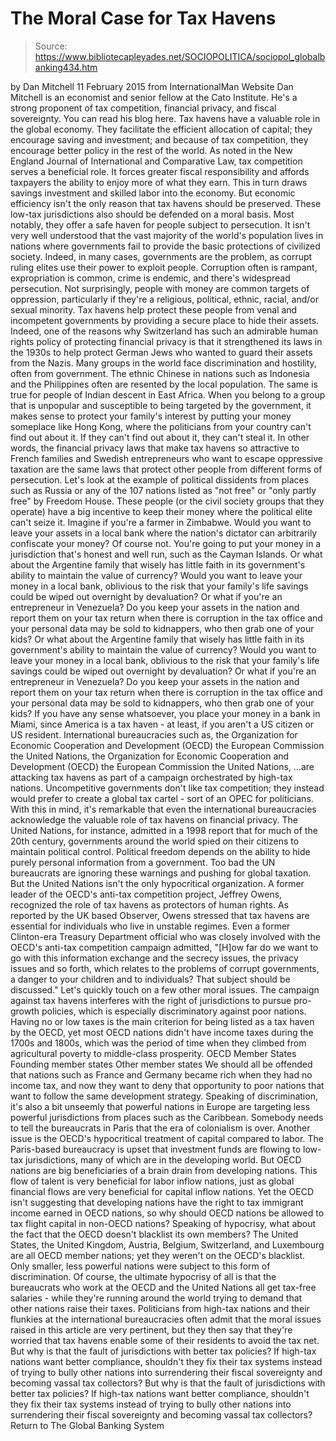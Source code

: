 # The Moral Case for Tax Havens

> Source: https://www.bibliotecapleyades.net/SOCIOPOLITICA/sociopol_globalbanking434.htm

by Dan Mitchell 11 February 2015
from InternationalMan Website
Dan Mitchell is an economist and senior fellow at the Cato Institute. He's a strong proponent of tax competition, financial privacy, and fiscal sovereignty. You can read his blog here.
Tax havens have a valuable role in the global economy.
They facilitate the efficient allocation of capital; they encourage saving and investment; and because of tax competition, they encourage better policy in the rest of the world. As noted in the New England Journal of International and Comparative Law, tax competition serves a beneficial role. It forces greater fiscal responsibility and affords taxpayers the ability to enjoy more of what they earn. This in turn draws savings investment and skilled labor into the economy. But economic efficiency isn't the only reason that tax havens should be preserved.
These low-tax jurisdictions also should be defended on a moral basis.
Most notably, they offer a safe haven for people subject to persecution. It isn't very well understood that the vast majority of the world's population lives in nations where governments fail to provide the basic protections of civilized society. Indeed, in many cases, governments are the problem, as corrupt ruling elites use their power to exploit people. Corruption often is rampant, expropriation is common, crime is endemic, and there's widespread persecution. Not surprisingly, people with money are common targets of oppression, particularly if they're a religious, political, ethnic, racial, and/or sexual minority. Tax havens help protect these people from venal and incompetent governments by providing a secure place to hide their assets. Indeed, one of the reasons why Switzerland has such an admirable human rights policy of protecting financial privacy is that it strengthened its laws in the 1930s to help protect German Jews who wanted to guard their assets from the Nazis. Many groups in the world face discrimination and hostility, often from government. The ethnic Chinese in nations such as Indonesia and the Philippines often are resented by the local population. The same is true for people of Indian descent in East Africa. When you belong to a group that is unpopular and susceptible to being targeted by the government, it makes sense to protect your family's interest by putting your money someplace like Hong Kong, where the politicians from your country can't find out about it. If they can't find out about it, they can't steal it. In other words, the financial privacy laws that make tax havens so attractive to French families and Swedish entrepreneurs who want to escape oppressive taxation are the same laws that protect other people from different forms of persecution. Let's look at the example of political dissidents from places such as Russia or any of the 107 nations listed as "not free" or "only partly free" by Freedom House. These people (or the civil society groups that they operate) have a big incentive to keep their money where the political elite can't seize it. Imagine if you're a farmer in Zimbabwe. Would you want to leave your assets in a local bank where the nation's dictator can arbitrarily confiscate your money?
Of course not.
You're going to put your money in a jurisdiction that's honest and well run, such as the Cayman Islands.
Or what about the Argentine family that wisely has little faith in its government's ability to maintain the value of currency? Would you want to leave your money in a local bank, oblivious to the risk that your family's life savings could be wiped out overnight by devaluation? Or what if you're an entrepreneur in Venezuela? Do you keep your assets in the nation and report them on your tax return when there is corruption in the tax office and your personal data may be sold to kidnappers, who then grab one of your kids?
Or what about the Argentine family that wisely has little faith in its government's ability to maintain the value of currency?
Would you want to leave your money in a local bank, oblivious to the risk that your family's life savings could be wiped out overnight by devaluation?
Or what if you're an entrepreneur in Venezuela?
Do you keep your assets in the nation and report them on your tax return when there is corruption in the tax office and your personal data may be sold to kidnappers, who then grab one of your kids?
If you have any sense whatsoever, you place your money in a bank in Miami, since America is a tax haven - at least, if you aren't a US citizen or US resident. International bureaucracies such as,
the Organization for Economic Cooperation and Development (OECD) the European Commission the United Nations,
the Organization for Economic Cooperation and Development (OECD)
the European Commission
the United Nations,
...are attacking tax havens as part of a campaign orchestrated by high-tax nations. Uncompetitive governments don't like tax competition; they instead would prefer to create a global tax cartel - sort of an OPEC for politicians. With this in mind, it's remarkable that even the international bureaucracies acknowledge the valuable role of tax havens on financial privacy. The United Nations, for instance, admitted in a 1998 report that for much of the 20th century, governments around the world spied on their citizens to maintain political control. Political freedom depends on the ability to hide purely personal information from a government. Too bad the UN bureaucrats are ignoring these warnings and pushing for global taxation. But the United Nations isn't the only hypocritical organization.
A former leader of the OECD's anti-tax competition project, Jeffrey Owens, recognized the role of tax havens as protectors of human rights. As reported by the UK based Observer, Owens stressed that tax havens are essential for individuals who live in unstable regimes.
Even a former Clinton-era Treasury Department official who was closely involved with the OECD's anti-tax competition campaign admitted,
"[H]ow far do we want to go with this information exchange and the secrecy issues, the privacy issues and so forth, which relates to the problems of corrupt governments, a danger to your children and to individuals? That subject should be discussed."
Let's quickly touch on a few other moral issues. The campaign against tax havens interferes with the right of jurisdictions to pursue pro-growth policies, which is especially discriminatory against poor nations.
Having no or low taxes is the main criterion for being listed as a tax haven by the OECD, yet most OECD nations didn't have income taxes during the 1700s and 1800s, which was the period of time when they climbed from agricultural poverty to middle-class prosperity.
OECD Member States
Founding member states
Other member states
We should all be offended that nations such as France and Germany became rich when they had no income tax, and now they want to deny that opportunity to poor nations that want to follow the same development strategy. Speaking of discrimination, it's also a bit unseemly that powerful nations in Europe are targeting less powerful jurisdictions from places such as the Caribbean. Somebody needs to tell the bureaucrats in Paris that the era of colonialism is over. Another issue is the OECD's hypocritical treatment of capital compared to labor. The Paris-based bureaucracy is upset that investment funds are flowing to low-tax jurisdictions, many of which are in the developing world.
But OECD nations are big beneficiaries of a brain drain from developing nations.
This flow of talent is very beneficial for labor inflow nations, just as global financial flows are very beneficial for capital inflow nations. Yet the OECD isn't suggesting that developing nations have the right to tax immigrant income earned in OECD nations, so why should OECD nations be allowed to tax flight capital in non-OECD nations? Speaking of hypocrisy, what about the fact that the OECD doesn't blacklist its own members?
The United States, the United Kingdom, Austria, Belgium, Switzerland, and Luxembourg are all OECD member nations; yet they weren't on the OECD's blacklist. Only smaller, less powerful nations were subject to this form of discrimination. Of course, the ultimate hypocrisy of all is that the bureaucrats who work at the OECD and the United Nations all get tax-free salaries - while they're running around the world trying to demand that other nations raise their taxes. Politicians from high-tax nations and their flunkies at the international bureaucracies often admit that the moral issues raised in this article are very pertinent, but they then say that they're worried that tax havens enable some of their residents to avoid the tax net.
But why is that the fault of jurisdictions with better tax policies? If high-tax nations want better compliance, shouldn't they fix their tax systems instead of trying to bully other nations into surrendering their fiscal sovereignty and becoming vassal tax collectors?
But why is that the fault of jurisdictions with better tax policies?
If high-tax nations want better compliance, shouldn't they fix their tax systems instead of trying to bully other nations into surrendering their fiscal sovereignty and becoming vassal tax collectors?
Return to The Global Banking System
